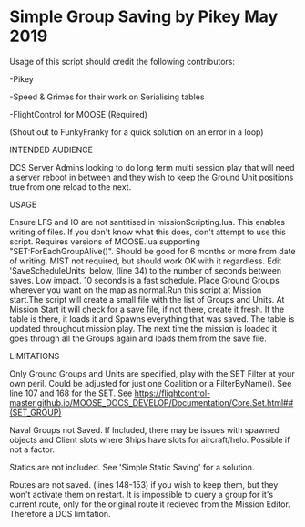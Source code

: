 # Simple Group Saving by Pikey May 2019

Usage of this script should credit the following contributors:

-Pikey

-Speed & Grimes for their work on Serialising tables

-FlightControl for MOOSE (Required)

(Shout out to FunkyFranky for a quick solution on an error in a loop)
 
INTENDED AUDIENCE

DCS Server Admins looking to do long term multi session play that will need a server reboot in between and they wish to keep the Ground 
Unit positions true from one reload to the next.
 
USAGE

Ensure LFS and IO are not santitised in missionScripting.lua. This enables writing of files. If you don't know what this does, don't attempt to use this script. 
Requires versions of MOOSE.lua supporting "SET:ForEachGroupAlive()". Should be good for 6 months or more from date of writing. MIST not required, but should work OK with it regardless. 
Edit 'SaveScheduleUnits' below, (line 34) to the number of seconds between saves. Low impact. 10 seconds is a fast schedule. 
Place Ground Groups wherever you want on the map as normal.Run this script at Mission start.The script will create a small file with the list of Groups and Units. 
At Mission Start it will check for a save file, if not there, create it fresh. If the table is there, it loads it and Spawns everything that was saved. The table is updated throughout mission play. 
The next time the mission is loaded it goes through all the Groups again and loads them from the save file.
 
LIMITATIONS

Only Ground Groups and Units are specified, play with the SET Filter at your own peril. Could be adjusted for just one Coalition or a FilterByName(). See line 107 and 168 for the SET.
See https://flightcontrol-master.github.io/MOOSE_DOCS_DEVELOP/Documentation/Core.Set.html##(SET_GROUP)

Naval Groups not Saved. If Included, there may be issues with spawned objects and Client slots where Ships have slots for aircraft/helo. Possible if not a factor.

Statics are not included. See 'Simple Static Saving' for a solution.

Routes are not saved. (lines 148-153) if you wish to keep them, but they won't activate them on restart. It is impossible to query a group for it's current route, only for the original route it recieved from the Mission Editor. Therefore a DCS limitation.
